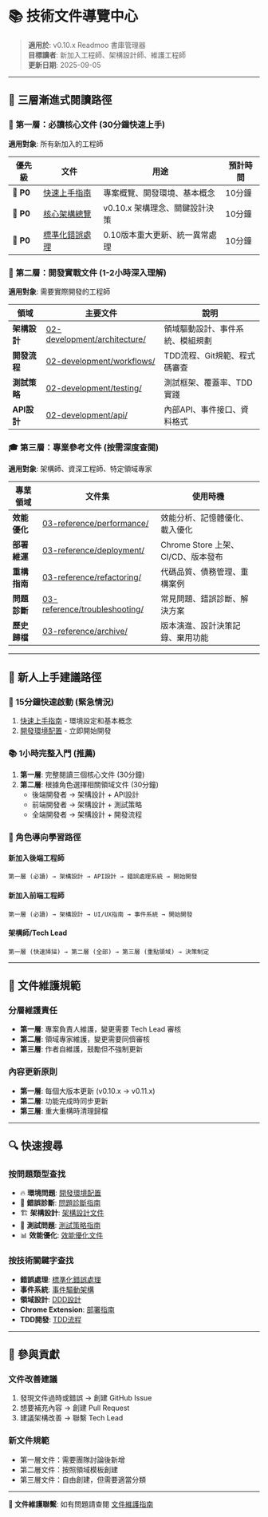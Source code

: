 # 📚 技術文件導覽中心

> **適用於**: v0.10.x Readmoo 書庫管理器  
> **目標讀者**: 新加入工程師、架構設計師、維護工程師  
> **更新日期**: 2025-09-05

---

## 🎯 三層漸進式閱讀路徑

### 📖 **第一層：必讀核心文件** (30分鐘快速上手)

**適用對象**: 所有新加入的工程師

| 優先級 | 文件 | 用途 | 預計時間 |
|--------|------|------|----------|
| 🔴 **P0** | [快速上手指南](./01-getting-started/README.md) | 專案概覽、開發環境、基本概念 | 10分鐘 |
| 🔴 **P0** | [核心架構總覽](./01-getting-started/core-architecture.md) | v0.10.x 架構理念、關鍵設計決策 | 10分鐘 |
| 🔴 **P0** | [標準化錯誤處理](./01-getting-started/error-handling-overview.md) | 0.10版本重大更新、統一異常處理 | 10分鐘 |

### 🔧 **第二層：開發實戰文件** (1-2小時深入理解)

**適用對象**: 需要實際開發的工程師

| 領域 | 主要文件 | 說明 |
|------|----------|------|
| **架構設計** | [02-development/architecture/](./02-development/architecture/) | 領域驅動設計、事件系統、模組規劃 |
| **開發流程** | [02-development/workflows/](./02-development/workflows/) | TDD流程、Git規範、程式碼審查 |
| **測試策略** | [02-development/testing/](./02-development/testing/) | 測試框架、覆蓋率、TDD實踐 |
| **API設計** | [02-development/api/](./02-development/api/) | 內部API、事件接口、資料格式 |

### 🎓 **第三層：專業參考文件** (按需深度查閱)

**適用對象**: 架構師、資深工程師、特定領域專家

| 專業領域 | 文件集 | 使用時機 |
|----------|--------|----------|
| **效能優化** | [03-reference/performance/](./03-reference/performance/) | 效能分析、記憶體優化、載入優化 |
| **部署維運** | [03-reference/deployment/](./03-reference/deployment/) | Chrome Store 上架、CI/CD、版本發布 |
| **重構指南** | [03-reference/refactoring/](./03-reference/refactoring/) | 代碼品質、債務管理、重構案例 |
| **問題診斷** | [03-reference/troubleshooting/](./03-reference/troubleshooting/) | 常見問題、錯誤診斷、解決方案 |
| **歷史歸檔** | [03-reference/archive/](./03-reference/archive/) | 版本演進、設計決策記錄、棄用功能 |

---

## 🚀 **新人上手建議路徑**

### **🏃 15分鐘快速啟動** (緊急情況)
1. [快速上手指南](./01-getting-started/README.md) - 環境設定和基本概念
2. [開發環境配置](./02-development/workflows/development-setup.md) - 立即開始開發

### **📚 1小時完整入門** (推薦)
1. **第一層**: 完整閱讀三個核心文件 (30分鐘)
2. **第二層**: 根據角色選擇相關領域文件 (30分鐘)
   - 後端開發者 → 架構設計 + API設計  
   - 前端開發者 → 架構設計 + 測試策略
   - 全端開發者 → 架構設計 + 開發流程

### **🎯 角色導向學習路徑**

#### **新加入後端工程師**
```
第一層 (必讀) → 架構設計 → API設計 → 錯誤處理系統 → 開始開發
```

#### **新加入前端工程師**
```  
第一層 (必讀) → 架構設計 → UI/UX指南 → 事件系統 → 開始開發
```

#### **架構師/Tech Lead**
```
第一層 (快速掃描) → 第二層 (全部) → 第三層 (重點領域) → 決策制定
```

---

## 📖 **文件維護規範**

### **分層維護責任**
- **第一層**: 專案負責人維護，變更需要 Tech Lead 審核
- **第二層**: 領域專家維護，變更需要同儕審核  
- **第三層**: 作者自維護，鼓勵但不強制更新

### **內容更新原則**
- **第一層**: 每個大版本更新 (v0.10.x → v0.11.x)
- **第二層**: 功能完成時同步更新
- **第三層**: 重大重構時清理歸檔

---

## 🔍 **快速搜尋**

### **按問題類型查找**
- 🔥 **環境問題**: [開發環境配置](./02-development/workflows/development-setup.md)
- 🐛 **錯誤診斷**: [問題診斷指南](./03-reference/troubleshooting/README.md)  
- 🏗️ **架構設計**: [架構設計文件](./02-development/architecture/README.md)
- 🧪 **測試問題**: [測試策略指南](./02-development/testing/README.md)
- 📊 **效能優化**: [效能優化文件](./03-reference/performance/README.md)

### **按技術關鍵字查找**
- **錯誤處理**: [標準化錯誤處理](./01-getting-started/error-handling-overview.md)
- **事件系統**: [事件驅動架構](./02-development/architecture/event-system.md)
- **領域設計**: [DDD設計](./02-development/architecture/domain-design.md)  
- **Chrome Extension**: [部署指南](./03-reference/deployment/chrome-extension.md)
- **TDD開發**: [TDD流程](./02-development/workflows/tdd-process.md)

---

## 🤝 **參與貢獻**

### **文件改善建議**
1. 發現文件過時或錯誤 → 創建 GitHub Issue
2. 想要補充內容 → 創建 Pull Request
3. 建議架構改善 → 聯繫 Tech Lead

### **新文件規範**
- 第一層文件：需要團隊討論後新增
- 第二層文件：按照領域模板創建  
- 第三層文件：自由創建，但需要適當分類

---

**📧 文件維護聯繫**: 如有問題請查閱 [文件維護指南](./03-reference/maintenance/README.md)